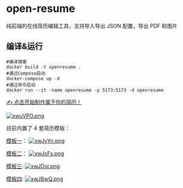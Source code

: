 # open-resume

纯前端的在线简历编辑工具，支持导入导出 JSON 配置，导出 PDF 和图片

## 编译&运行
```shell
#编译镜像
docker build -t openresume .
#通过Compose启动
docker-compose up -d
#通过命令启动
docker run --it -name openresume -p 5173:5173 -d openresume
```

[✍️ 点击开始制作属于你的简历！](https://open-resume.netlify.app)

[![xwuVPO.png](https://s1.ax1x.com/2022/10/14/xwuVPO.png)](https://imgse.com/i/xwuVPO)

目前内置了 4 套简历模板：

[模板一](https://open-resume.netlify.app/#/editor/developer-concise-1)：
[![xwJyYn.png](https://s1.ax1x.com/2022/10/14/xwJyYn.png)](https://imgse.com/i/xwJyYn)

[模板二](https://open-resume.netlify.app/#/editor/developer-concise-2)：
[![xwJsFs.png](https://s1.ax1x.com/2022/10/14/xwJsFs.png)](https://imgse.com/i/xwJsFs)

[模板三](https://open-resume.netlify.app/#/editor/simple-one-page):
[![xwJDoj.png](https://s1.ax1x.com/2022/10/14/xwJDoj.png)](https://imgse.com/i/xwJDoj)

[模板四](https://open-resume.netlify.app/#/editor/simple-one-page2):
[![xwJBwQ.png](https://s1.ax1x.com/2022/10/14/xwJBwQ.png)](https://imgse.com/i/xwJBwQ)
